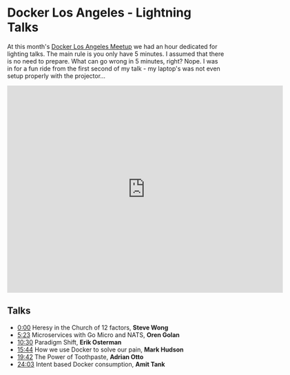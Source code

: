 <meta property="og:title" content="MDocker Los Angeles - Lightning Talks" />
<meta property="og:image" content="https://oren.github.io/images/lightning.jpg" />

# Docker Los Angeles - Lightning Talks

At this month's [Docker Los Angeles Meetup](http://www.meetup.com/Docker-Los-Angeles/events/232148397) we had an hour dedicated for lighting talks. The main rule is you only have 5 minutes. I assumed that there is no need to prepare. What can go wrong in 5 minutes, right? Nope. I was in for a fun ride from the first second of my talk - my laptop's was not even setup properly with the projector...

<iframe width="640" height="480" src="https://www.youtube.com/embed/79RgM83Su6A" frameborder="0" allowfullscreen></iframe>

## Talks

* [0:00](http://www.youtube.com/watch?v=79RgM83Su6A) Heresy in the Church of 12 factors, **Steve Wong**
* [5:23](http://www.youtube.com/watch?v=79RgM83Su6A&t=5m23s) Microservices with Go Micro and NATS, **Oren Golan**
* [10:30](http://www.youtube.com/watch?v=79RgM83Su6A&t=10m30s) Paradigm Shift, **Erik Osterman**
* [15:44](http://www.youtube.com/watch?v=79RgM83Su6A&t=15m44s) How we use Docker to solve our pain, **Mark Hudson**
* [19:42](http://www.youtube.com/watch?v=79RgM83Su6A&t=19m42s) The Power of Toothpaste, **Adrian Otto**
* [24:03](http://www.youtube.com/watch?v=79RgM83Su6A&t=24m03s) Intent based Docker consumption, **Amit Tank**
